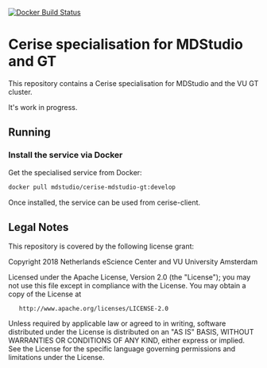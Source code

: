 [![Docker Build Status](https://img.shields.io/docker/build/mdstudio/cerise-mdstudio-gt.svg)](https://hub.docker.com/r/mdstudio/cerise-mdstudio-gt/)

# Cerise specialisation for MDStudio and GT

This repository contains a Cerise specialisation for MDStudio and the VU GT cluster.

It's work in progress.

## Running

### Install the service via Docker

Get the specialised service from Docker:

```bash
docker pull mdstudio/cerise-mdstudio-gt:develop
```

Once installed, the service can be used from cerise-client.


## Legal Notes

This repository is covered by the following license grant:

   Copyright 2018 Netherlands eScience Center and VU University Amsterdam

   Licensed under the Apache License, Version 2.0 (the "License");
   you may not use this file except in compliance with the License.
   You may obtain a copy of the License at

       http://www.apache.org/licenses/LICENSE-2.0

   Unless required by applicable law or agreed to in writing, software
   distributed under the License is distributed on an "AS IS" BASIS,
   WITHOUT WARRANTIES OR CONDITIONS OF ANY KIND, either express or implied.
   See the License for the specific language governing permissions and
   limitations under the License.
